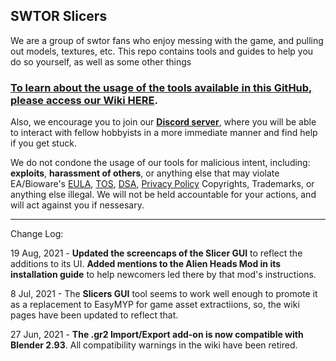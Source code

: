 ## SWTOR Slicers

We are a group of swtor fans who enjoy messing with the game, and pulling out models, textures, etc. This repo contains tools and guides to help you do so yourself, as well as some other things

### **[To learn about the usage of the tools available in this GitHub, please access our Wiki HERE](https://github.com/SWTOR-Extractors-Modders-Dataminers/WikiPedia/wiki)**.

Also, we encourage you to join our **[Discord server](https://discord.gg/XfHFjSN)**, where you will be able to interact with fellow hobbyists in a more immediate manner and find help if you get stuck.


We do not condone the usage of our tools for malicious intent, including: **exploits**, **harassment of others**, or anything else that may violate EA/Bioware's [EULA](https://www.swtor.com/legalnotices/euala), [TOS](http://www.swtor.com/legalnotices/termsofservice), [DSA](https://www.swtor.com/legalnotices/digitalservicesagreement), [Privacy Policy](https://www.swtor.com/legalnotices/privacypolicy) Copyrights, Trademarks, or anything else illegal. We will not be held accountable for your actions, and will act against you if nessesary.


***

Change Log:

19 Aug, 2021 -  **Updated the screencaps of the Slicer GUI** to reflect the additions to its UI. **Added mentions to the Alien Heads Mod in its installation guide** to help newcomers led there by that mod's instructions.

8 Jul, 2021 -  The **Slicers GUI** tool seems to work well enough to promote it as a replacement to EasyMYP for game asset extractiions, so, the wiki pages have been updated to reflect that.

27 Jun, 2021 - **The .gr2 Import/Export add-on is now compatible with Blender 2.93**. All compatibility warnings in the wiki have been retired.

